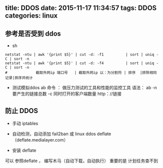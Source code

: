 title: DDOS
date: 2015-11-17 11:34:57
tags: DDOS
categories: linux
---
## 参考是否受到 ddos
* sh
```
netstat -ntu | awk '{print $5}' | cut -d: -f1          | sort | uniq -C | sort -n
netstat -ntu | awk '{print $5}' | cut -d: -f4          | sort | uniq -C | sort -n
#             截取外网ip 端口号   | 截取外网ip 以：为分割符 | 排序  |排除相同记录|排序并统计
```
<!--more-->
* 测试模拟ddos
ab 命令 ： 做压力测试的工具和性能的监控工具
语法： ab -n 要产生的链接总数 -c 同时打开的客户端数量 http：//链接 

## 防止 DDOS
* 手动 iptables
* 自动检测，自动添加
fail2ban  或 linux ddos deflate（deflate.medialayer.com）

* 安装 deflate

可以 参照deflate ， 编写木马（自动下载，自动执行）
重要的是 计划任务查不到